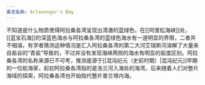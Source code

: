 ```yaml
---
英文名称: Arlasongor's Bay
---
```

不知道是什么物质使得阿拉桑各湾呈现出清澈的蓝绿色。在[[阿里松海峡]]处，[[蓝宝石海]]的深蓝色海水与阿拉桑各湾的蓝绿色海水有一道明显的界限，二者并不相溶。有学者猜测这种情况是汇入阿拉桑各湾的第二大河艾瑞斯河溶解了大量来自盐谷的“青盐”导致的，不过并没有发现海峡两侧的海水有明显的盐度区别。阿拉桑各湾的名称来源已不可考，推测是源于[[混沌纪元（史前时期）|混沌纪元]]早期的一位航海家，起初阿拉桑各湾指的是洛兰河入海处的海湾，后来随着人们对整片海域的探索，阿拉桑各湾也开始指代整片普兰塔内海。